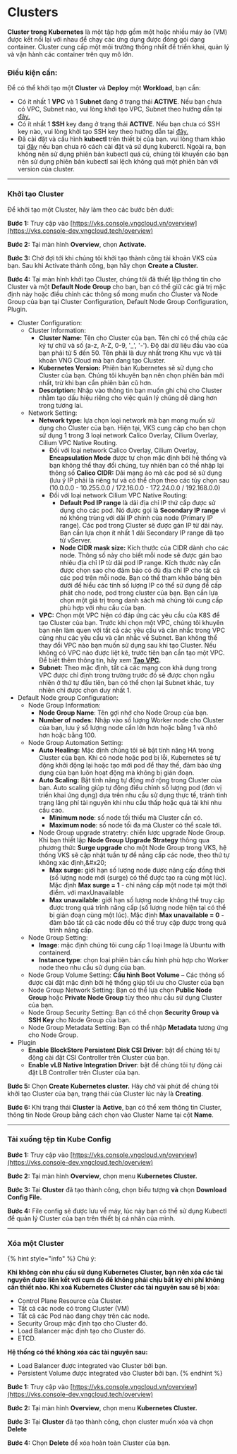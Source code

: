 # Clusters

**Cluster trong Kubernetes** là một tập hợp gồm một hoặc nhiều máy ảo (VM) được kết nối lại với nhau để chạy các ứng dụng được đóng gói dạng container. Cluster cung cấp một môi trường thống nhất để triển khai, quản lý và vận hành các container trên quy mô lớn.

### Điều kiện cần: <a href="#clusters-dieukiencan" id="clusters-dieukiencan"></a>

Để có thể khởi tạo một **Cluster** và **Deploy** một **Workload**, bạn cần:

* Có ít nhất 1 **VPC** và 1 **Subnet** đang ở trạng thái **ACTIVE**. Nếu bạn chưa có VPC, Subnet nào, vui lòng khởi tạo VPC, Subnet theo hướng dẫn tại [đây.](../../vserver/compute-hcm03-1a/network/virtual-private-cloud-vpc.md)&#x20;
* Có ít nhất 1 **SSH** key đang ở trạng thái **ACTIVE**. Nếu bạn chưa có SSH key nào, vui lòng khởi tạo SSH key theo hướng dẫn tại [đây.](../../vserver/compute-hcm03-1a/security/ssh-key-bo-khoa.md)
* Đã cài đặt và cấu hình **kubectl** trên thiết bị của bạn. vui lòng tham khảo tại [đây](https://kubernetes.io/vi/docs/tasks/tools/install-kubectl/) nếu bạn chưa rõ cách cài đặt và sử dụng kuberctl. Ngoài ra, bạn không nên sử dụng phiên bản kubectl quá cũ, chúng tôi khuyến cáo bạn nên sử dụng phiên bản kubectl sai lệch không quá một phiên bản với version của cluster.

***

### Khởi tạo Cluster <a href="#clusters-khoitaocluster" id="clusters-khoitaocluster"></a>

Để khởi tạo một Cluster, hãy làm theo các bước bên dưới:

**Bước 1:** Truy cập vào [https://vks.console.vngcloud.vn/overview](https://vks.console-dev.vngcloud.tech/overview)

**Bước 2:** Tại màn hình **Overview**, chọn **Activate.**

**Bước 3:** Chờ đợi tới khi chúng tôi khởi tạo thành công tài khoản VKS của bạn. Sau khi Activate thành công, bạn hãy chọn **Create a Cluster.**

**Bước 4:** Tại màn hình khởi tạo Cluster, chúng tôi đã thiết lập thông tin cho Cluster và một **Default Node Group** cho bạn, bạn có thể giữ các giá trị mặc định này hoặc điều chỉnh các thông số mong muốn cho Cluster và Node Group của bạn tại Cluster Configuration, Default Node Group Configuration, Plugin.&#x20;

* Cluster Configuration:
  * Cluster Information:&#x20;
    * **Cluster Name:** Tên cho Cluster của bạn. Tên chỉ có thể chứa các ký tự chữ và số (a-z, A-Z, 0-9, '\_', '-'). Độ dài dữ liệu đầu vào của bạn phải từ 5 đến 50. Tên phải là duy nhất trong Khu vực và tài khoản VNG Cloud mà bạn đang tạo Cluster.
    * **Kubernetes Version:** Phiên bản Kubernetes sẽ sử dụng cho Cluster của bạn. Chúng tôi khuyên bạn nên chọn phiên bản mới nhất, trừ khi bạn cần phiên bản cũ hơn.
    * **Description:** Nhập vào thông tin bạn muốn ghi chú cho Cluster nhằm tạo dấu hiệu riêng cho việc quản lý chúng dễ dàng hơn trong tương lai.
  * Network Setting:
    * **Network type:** lựa chọn loại network mà bạn mong muốn sử dụng cho Cluster của bạn. Hiện tại, VKS cung câp cho bạn chọn sử dụng 1 trong 3 loại network Calico Overlay, Cilium  Overlay, Cilium VPC Native Routing.
      * Đối với loại network Calico Overlay, Cilium Overlay, **Encapsulation Mode** được tự chọn mặc định bởi hệ thống và bạn không thể thay đổi chúng, tuy nhiên bạn có thể nhập lại thông số **Calico CIDR:** Dải mạng ảo mà các pod sẽ sử dụng (lưu ý IP phải là riêng tư và có thể chọn theo các tùy chọn sau (10.0.0.0 - 10.255.0.0 / 172.16.0.0 - 172.24.0.0 / 192.168.0.0)
      * Đối với loại network Cilium VPC Native Routing:
        * **Default Pod IP range** là dải địa chỉ IP thứ cấp được sử dụng cho các pod. Nó được gọi là **Secondary IP range** vì nó không trùng với dải IP chính của node (Primary IP range). Các pod trong Cluster sẽ được gán IP từ dải này. Bạn cần lựa chọn ít nhất 1 dải Secondary IP range đã tạo từ vServer.
        * **Node CIDR mask size:** Kích thước của CIDR dành cho các node. Thông số này cho biết mỗi node sẽ được gán bao nhiêu địa chỉ IP từ dải pod IP range. Kích thước này cần được chọn sao cho đảm bảo có đủ địa chỉ IP cho tất cả các pod trên mỗi node. Bạn có thể tham khảo bảng bên dưới để hiểu các tính số lượng IP có thể sử dụng để cấp phát cho node, pod trong cluster của bạn. Bạn cần lựa chọn một giá trị trong danh sách mà chúng tôi cung cấp phù hợp với nhu cầu của bạn.
    * **VPC:** Chọn một VPC hiện có đáp ứng các yêu cầu của K8S để tạo Cluster của bạn. Trước khi chọn một VPC, chúng tôi khuyên bạn nên làm quen với tất cả các yêu cầu và cân nhắc trong VPC cũng như các yêu cầu và cân nhắc về Subnet. Bạn không thể thay đổi VPC nào bạn muốn sử dụng sau khi tạo Cluster. Nếu không có VPC nào được liệt kê, trước tiên bạn cần tạo một VPC. Để biết thêm thông tin, hãy xem [**Tạo VPC**](../../vserver/compute-hcm03-1a/network/virtual-private-cloud-vpc.md)**.**
    * **Subnet:** Theo mặc định, tất cả các mạng con khả dụng trong VPC được chỉ định trong trường trước đó sẽ được chọn ngẫu nhiên ở thứ tự đầu tiên, bạn có thể chọn lại Subnet khác, tuy nhiên chỉ được chọn duy nhất 1.
* Default Node group Configuration:
  * Node Group Information:
    * **Node Group Name**: Tên gợi nhớ cho Node Group của bạn.&#x20;
    * **Number of nodes:** Nhập vào số lượng Worker node cho Cluster của bạn, lưu ý số lượng node cần lớn hơn hoặc bằng 1 và nhỏ hơn hoặc bằng 100.
  * Node Group Automation Setting:
    * **Auto Healing:** Mặc định chúng tôi sẽ bật tính năng HA trong Cluster của bạn. Khi có node hoặc pod bị lỗi, Kubernetes sẽ tự động khởi động lại hoặc tạo mới pod để thay thế, đảm bảo ứng dụng của bạn luôn hoạt động mà không bị gián đoạn.
    * **Auto Scaling:** Bật tính năng tự động mở rộng trong Cluster của bạn. Auto scaling giúp tự động điều chỉnh số lượng pod (đơn vị triển khai ứng dụng) dựa trên nhu cầu sử dụng thực tế, tránh tình trạng lãng phí tài nguyên khi nhu cầu thấp hoặc quá tải khi nhu cầu cao.
      * **Minimum node**: số node tối thiểu mà Cluster cần có.
      * **Maximum node**: số node tối đa mà Cluster có thể scale tới.
    * Node Group upgrade stratetry: chiến lược upgrade Node Group. Khi bạn thiết lập **Node Group Upgrade Strategy** thông qua phương thức **Surge upgrade** cho một Node Group trong VKS, hệ thống VKS sẽ cập nhật tuần tự để nâng cấp các node, theo thứ tự không xác định[.](https://cloud.google.com/kubernetes-engine/docs/concepts/node-pool-upgrade-strategies.)&#x20;
      * **Max surge:** giới hạn số lượng node được nâng cấp đồng thời (số lượng node mới (surge) có thể được tạo ra cùng một lúc). Mặc định **Max surge = 1** - chỉ nâng cấp một node tại một thời điểm. với maxUnavailable
      * **Max unavailable**: giới hạn số lượng node không thể truy cập được trong quá trình nâng cấp (số lượng node hiện tại có thể bị gián đoạn cùng một lúc). Mặc định **Max unavailable = 0** - đảm bảo tất cả các node đều có thể truy cập được trong quá trình nâng cấp.
  * Node Group Setting:
    * **Image**: mặc định chúng tôi cung cấp 1 loại Image là Ubuntu with containerd.
    * **Instance type**: chọn loại phiên bản cấu hình phù hợp cho Worker node theo nhu cầu sử dụng của bạn.
  * Node Group Volume Setting: **Cấu hình Boot Volume** – Các thông số được cài đặt mặc định bởi hệ thống giúp tối ưu cho Cluster của bạn
  * Node Group Network Setting: Bạn có thể lựa chọn **Public Node Group** hoặc **Private Node Group** tùy theo nhu cầu sử dụng Cluster của bạn.
  * Node Group Security Setting: Bạn có thể chọn **Security Group và SSH Key** cho Node Group của bạn.
  * Node Group Metadata Setting: Bạn có thể nhập **Metadata** tương ứng cho Node Group.
* Plugin
  * **Enable BlockStore Persistent Disk CSI Driver**: bật để chúng tôi tự động cài đặt CSI Controller trên Cluster của bạn.
  * **Enable vLB Native Integration Driver**: bật để chúng tôi tự động cài đặt LB Controller trên Cluster của bạn.

**Bước 5:** Chọn **Create Kubernetes cluster.** Hãy chờ vài phút để chúng tôi khởi tạo Cluster của bạn, trạng thái của Cluster lúc này là **Creating**.

**Bước 6:** Khi trạng thái **Cluster** là **Active**, bạn có thể xem thông tin Cluster, thông tin Node Group bằng cách chọn vào Cluster Name tại cột **Name**.

***

### Tải xuống tệp tin Kube Config <a href="#clusters-taixuongteptinkubeconfig" id="clusters-taixuongteptinkubeconfig"></a>

**Bước 1:** Truy cập vào [https://vks.console.vngcloud.vn/overview](https://vks.console-dev.vngcloud.tech/overview)

**Bước 2:** Tại màn hình **Overview**, chọn menu **Kubernetes Cluster.**

**Bước 3:** Tại **Cluster** đã tạo thành công, chọn biểu tượng <img src="https://docs-admin.vngcloud.vn/download/thumbnails/71729305/image2024-4-16_16-41-12.png?version=1&#x26;modificationDate=1713260474000&#x26;api=v2" alt="" data-size="line">**và** chọn **Download Config File.**

**Bước 4:** File config sẽ được lưu về máy, lúc này bạn có thể sử dụng Kubectl để quản lý Cluster của bạn trên thiết bị cá nhân của mình.

***

### Xóa một Cluster <a href="#clusters-xoamotcluster" id="clusters-xoamotcluster"></a>

{% hint style="info" %}
Chú ý:

**Khi không còn nhu cầu sử dụng Kubernetes Cluster, bạn nên xóa các tài nguyên được liên kết với cụm đó để không phải chịu bất kỳ chi phí không cần thiết nào. Khi xoá Kubernetes Cluster các tài nguyên sau sẽ bị xóa:**

* Control Plane Resource của Cluster.
* Tất cả các node có trong Cluster (VM)
* Tất cả các Pod nào đang chạy trên các node.
* Security Group mặc định tạo cho Cluster đó.
* Load Balancer mặc định tạo cho Cluster đó.
* ETCD.

**Hệ thống có thể không xóa các tài nguyên sau:**

* Load Balancer được integrated vào Cluster bởi bạn.
* Persistent Volume được integrated vào Cluster bởi bạn.
{% endhint %}

**Bước 1:** Truy cập vào [https://vks.console.vngcloud.vn/overview](https://vks.console-dev.vngcloud.tech/overview)

**Bước 2:** Tại màn hình **Overview**, chọn menu **Kubernetes Cluster.**

**Bước 3:** Tại **Cluster** đã tạo thành công, chọn cluster muốn xóa và chọn **Delete**

**Bước 4:** Chọn **Delete** để xóa hoàn toàn Cluster của bạn.
